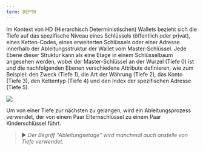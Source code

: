 ```yaml
---
term: DEPTH
---
```


Im Kontext von HD (Hierarchisch Deterministischen) Wallets bezieht sich die Tiefe auf das spezifische Niveau eines Schlüssels (öffentlich oder privat), eines Ketten-Codes, eines erweiterten Schlüssels oder einer Adresse innerhalb der Ableitungsstruktur der Wallet vom Master-Schlüssel. Jede Ebene dieser Struktur kann als eine Etage in einem Schlüsselbaum angesehen werden, wobei der Master-Schlüssel an der Wurzel (Tiefe 0) ist und die nachfolgenden Ebenen verschiedene Attribute definieren, wie zum Beispiel:
den Zweck (Tiefe 1), die Art der Währung (Tiefe 2), das Konto (Tiefe 3), den Kettentyp (Tiefe 4) und den Index der spezifischen Adresse (Tiefe 5).

![](../../dictionnaire/assets/18.png)

Um von einer Tiefe zur nächsten zu gelangen, wird ein Ableitungsprozess verwendet, der von einem Paar Elternschlüssel zu einem Paar Kinderschlüssel führt.

> ► *Der Begriff "Ableitungsetage" wird manchmal auch anstelle von Tiefe verwendet.*